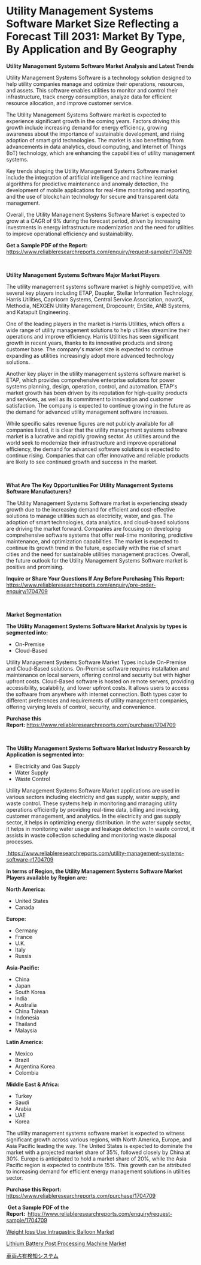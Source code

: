 <p><h1>Utility Management Systems Software Market Size Reflecting a Forecast Till 2031: Market By Type, By Application and By Geography</h1></p><p><strong>Utility Management Systems Software Market Analysis and Latest Trends</strong></p>
<p><p>Utility Management Systems Software is a technology solution designed to help utility companies manage and optimize their operations, resources, and assets. This software enables utilities to monitor and control their infrastructure, track energy consumption, analyze data for efficient resource allocation, and improve customer service.</p><p>The Utility Management Systems Software market is expected to experience significant growth in the coming years. Factors driving this growth include increasing demand for energy efficiency, growing awareness about the importance of sustainable development, and rising adoption of smart grid technologies. The market is also benefitting from advancements in data analytics, cloud computing, and Internet of Things (IoT) technology, which are enhancing the capabilities of utility management systems.</p><p>Key trends shaping the Utility Management Systems Software market include the integration of artificial intelligence and machine learning algorithms for predictive maintenance and anomaly detection, the development of mobile applications for real-time monitoring and reporting, and the use of blockchain technology for secure and transparent data management.</p><p>Overall, the Utility Management Systems Software Market is expected to grow at a CAGR of 9% during the forecast period, driven by increasing investments in energy infrastructure modernization and the need for utilities to improve operational efficiency and sustainability.</p></p>
<p><strong>Get a Sample PDF of the Report:&nbsp;</strong> <a href="https://www.reliableresearchreports.com/enquiry/request-sample/1704709">https://www.reliableresearchreports.com/enquiry/request-sample/1704709</a></p>
<p>&nbsp;</p>
<p><strong>Utility Management Systems Software Major Market Players</strong></p>
<p><p>The utility management systems software market is highly competitive, with several key players including ETAP, Daupler, Stellar Information Technology, Harris Utilities, Capricorn Systems, Central Service Association, novotX, Methodia, NEXGEN Utility Management, Dropcountr, EnSite, ANB Systems, and Katapult Engineering.</p><p>One of the leading players in the market is Harris Utilities, which offers a wide range of utility management solutions to help utilities streamline their operations and improve efficiency. Harris Utilities has seen significant growth in recent years, thanks to its innovative products and strong customer base. The company's market size is expected to continue expanding as utilities increasingly adopt more advanced technology solutions.</p><p>Another key player in the utility management systems software market is ETAP, which provides comprehensive enterprise solutions for power systems planning, design, operation, control, and automation. ETAP's market growth has been driven by its reputation for high-quality products and services, as well as its commitment to innovation and customer satisfaction. The company is expected to continue growing in the future as the demand for advanced utility management software increases.</p><p>While specific sales revenue figures are not publicly available for all companies listed, it is clear that the utility management systems software market is a lucrative and rapidly growing sector. As utilities around the world seek to modernize their infrastructure and improve operational efficiency, the demand for advanced software solutions is expected to continue rising. Companies that can offer innovative and reliable products are likely to see continued growth and success in the market.</p></p>
<p>&nbsp;</p>
<p><strong>What Are The Key Opportunities For Utility Management Systems Software Manufacturers?</strong></p>
<p><p>The Utility Management Systems Software market is experiencing steady growth due to the increasing demand for efficient and cost-effective solutions to manage utilities such as electricity, water, and gas. The adoption of smart technologies, data analytics, and cloud-based solutions are driving the market forward. Companies are focusing on developing comprehensive software systems that offer real-time monitoring, predictive maintenance, and optimization capabilities. The market is expected to continue its growth trend in the future, especially with the rise of smart cities and the need for sustainable utilities management practices. Overall, the future outlook for the Utility Management Systems Software market is positive and promising.</p></p>
<p><strong>Inquire or Share Your Questions If Any Before Purchasing This Report:</strong> <a href="https://www.reliableresearchreports.com/enquiry/pre-order-enquiry/1704709">https://www.reliableresearchreports.com/enquiry/pre-order-enquiry/1704709</a></p>
<p>&nbsp;</p>
<p><strong>Market Segmentation</strong></p>
<p><strong>The Utility Management Systems Software Market Analysis by types is segmented into:</strong></p>
<p><ul><li>On-Premise</li><li>Cloud-Based</li></ul></p>
<p><p>Utility Management Systems Software Market Types include On-Premise and Cloud-Based solutions. On-Premise software requires installation and maintenance on local servers, offering control and security but with higher upfront costs. Cloud-Based software is hosted on remote servers, providing accessibility, scalability, and lower upfront costs. It allows users to access the software from anywhere with internet connection. Both types cater to different preferences and requirements of utility management companies, offering varying levels of control, security, and convenience.</p></p>
<p><strong>Purchase this Report:&nbsp;</strong><a href="https://www.reliableresearchreports.com/purchase/1704709">https://www.reliableresearchreports.com/purchase/1704709</a></p>
<p>&nbsp;</p>
<p><strong>The Utility Management Systems Software Market Industry Research by Application is segmented into:</strong></p>
<p><ul><li>Electricity and Gas Supply</li><li>Water Supply</li><li>Waste Control</li></ul></p>
<p><p>Utility Management Systems Software Market applications are used in various sectors including electricity and gas supply, water supply, and waste control. These systems help in monitoring and managing utility operations efficiently by providing real-time data, billing and invoicing, customer management, and analytics. In the electricity and gas supply sector, it helps in optimizing energy distribution. In the water supply sector, it helps in monitoring water usage and leakage detection. In waste control, it assists in waste collection scheduling and monitoring waste disposal processes.</p></p>
<p><a href="https://www.reliableresearchreports.com/utility-management-systems-software-r1704709">&nbsp;https://www.reliableresearchreports.com/utility-management-systems-software-r1704709</a></p>
<p><strong>In terms of Region, the Utility Management Systems Software Market Players available by Region are:</strong></p>
<p>
    <p> <strong> North America: </strong>
        <ul>
            <li>United States</li>
            <li>Canada</li>
        </ul>
        </p> 
    <p> <strong> Europe: </strong>
        <ul>
            <li>Germany</li>
            <li>France</li>
            <li>U.K.</li>
            <li>Italy</li>
            <li>Russia</li>
        </ul>
        </p> 
    <p> <strong> Asia-Pacific: </strong>
        <ul>
            <li>China</li>
            <li>Japan</li>
            <li>South Korea</li>
            <li>India</li>
            <li>Australia</li>
            <li>China Taiwan</li>
            <li>Indonesia</li>
            <li>Thailand</li>
            <li>Malaysia</li>
        </ul>
        </p> 
    <p> <strong> Latin America: </strong>
        <ul>
            <li>Mexico</li>
            <li>Brazil</li>
            <li>Argentina Korea</li>
            <li>Colombia</li>
        </ul>
        </p> 
    <p> <strong> Middle East & Africa: </strong>
        <ul>
            <li>Turkey</li>
            <li>Saudi</li>
            <li>Arabia</li>
            <li>UAE</li>
            <li>Korea</li>
        </ul>
    </p>
    </p>
<p><p>The utility management systems software market is expected to witness significant growth across various regions, with North America, Europe, and Asia Pacific leading the way. The United States is expected to dominate the market with a projected market share of 35%, followed closely by China at 30%. Europe is anticipated to hold a market share of 20%, while the Asia Pacific region is expected to contribute 15%. This growth can be attributed to increasing demand for efficient energy management solutions in utilities sector.</p></p>
<p><strong>Purchase this Report: </strong><a href="https://www.reliableresearchreports.com/purchase/1704709">https://www.reliableresearchreports.com/purchase/1704709</a></p>
<p>&nbsp;<strong>Get a Sample PDF of the Report:&nbsp;&nbsp;</strong><a href="https://www.reliableresearchreports.com/enquiry/request-sample/1704709">https://www.reliableresearchreports.com/enquiry/request-sample/1704709</a></p>
<p><strong></strong></p>
<p><p><a href="https://view.publitas.com/reportprime-1/global-weight-loss-use-intragastric-balloon-market-size-is-expected-to-reach-at-a-cagr-of-6-1-and-this-report-covers-market-growth-trend-opportunity-and-forecast-2024-2031/">Weight loss Use Intragastric Balloon Market</a></p><p><a href="https://github.com/FredaSauer/Market-Research-Report-List-1/blob/main/lithium-battery-post-processing-machine-market.md">Lithium Battery Post Processing Machine Market</a></p><p><a href="https://github.com/LeoraEber/Market-Research-Report-List-2/blob/main/1115546184561.md">車両占有検知システム</a></p></p>